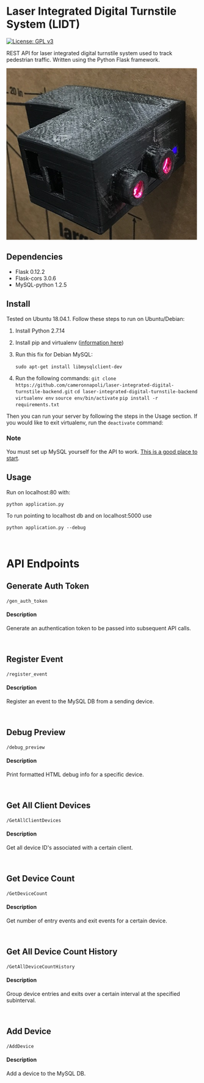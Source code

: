 # Laser Integrated Digital Turnstile System (LIDT)

[![License: GPL v3](https://img.shields.io/badge/License-GPLv3-blue.svg)](https://www.gnu.org/licenses/gpl-3.0)

REST API for laser integrated digital turnstile system used to track pedestrian traffic. Written using the Python Flask framework.

![laser device](laser-device.jpg)

## Dependencies

* Flask 0.12.2
* Flask-cors 3.0.6
* MySQL-python 1.2.5

## Install

Tested on Ubuntu 18.04.1. Follow these steps to run on Ubuntu/Debian:

1. Install Python 2.7.14
2. Install pip and virtualenv ([information here](https://docs.python-guide.org/dev/virtualenvs/))
3. Run this fix for Debian MySQL:

    `sudo apt-get install libmysqlclient-dev`

4. Run the following commands:
	`git clone https://github.com/cameronnapoli/laser-integrated-digital-turnstile-backend.git`
	`cd laser-integrated-digital-turnstile-backend`
    `virtualenv env`
    `source env/bin/activate`
    `pip install -r requirements.txt`

Then you can run your server by following the steps in the Usage section. If you would like to exit virtualenv, run the `deactivate` command:


### Note

You must set up MySQL yourself for the API to work. [This is a good place to start](https://dev.mysql.com/doc/mysql-getting-started/en/).


## Usage

Run on localhost:80 with:
```
python application.py
```

To run pointing to localhost db and on localhost:5000 use 
```
python application.py --debug
```

<br />

# API Endpoints

## Generate Auth Token
    /gen_auth_token
#### Description
Generate an authentication token to be passed into subsequent API calls.

<br />

## Register Event
    /register_event
#### Description
Register an event to the MySQL DB from a sending device.

<br />

## Debug Preview
    /debug_preview
#### Description
Print formatted HTML debug info for a specific device.

<br />

## Get All Client Devices
    /GetAllClientDevices
#### Description
Get all device ID's associated with a certain client.

<br />

## Get Device Count
    /GetDeviceCount
#### Description
Get number of entry events and exit events for a certain device.

<br />

## Get All Device Count History
    /GetAllDeviceCountHistory
#### Description
Group device entries and exits over a certain interval at the specified subinterval.

<br />

## Add Device
    /AddDevice
#### Description
Add a device to the MySQL DB.
